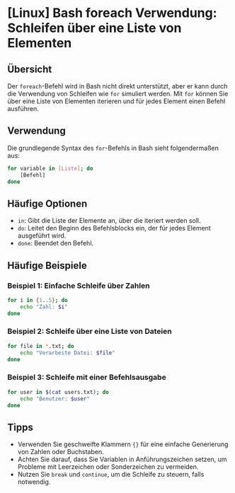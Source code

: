 # [Linux] Bash foreach Verwendung: Schleifen über eine Liste von Elementen

## Übersicht
Der `foreach`-Befehl wird in Bash nicht direkt unterstützt, aber er kann durch die Verwendung von Schleifen wie `for` simuliert werden. Mit `for` können Sie über eine Liste von Elementen iterieren und für jedes Element einen Befehl ausführen.

## Verwendung
Die grundlegende Syntax des `for`-Befehls in Bash sieht folgendermaßen aus:

```bash
for variable in [Liste]; do
    [Befehl]
done
```

## Häufige Optionen
- `in`: Gibt die Liste der Elemente an, über die iteriert werden soll.
- `do`: Leitet den Beginn des Befehlsblocks ein, der für jedes Element ausgeführt wird.
- `done`: Beendet den Befehl.

## Häufige Beispiele

### Beispiel 1: Einfache Schleife über Zahlen
```bash
for i in {1..5}; do
    echo "Zahl: $i"
done
```

### Beispiel 2: Schleife über eine Liste von Dateien
```bash
for file in *.txt; do
    echo "Verarbeite Datei: $file"
done
```

### Beispiel 3: Schleife mit einer Befehlsausgabe
```bash
for user in $(cat users.txt); do
    echo "Benutzer: $user"
done
```

## Tipps
- Verwenden Sie geschweifte Klammern `{}` für eine einfache Generierung von Zahlen oder Buchstaben.
- Achten Sie darauf, dass Sie Variablen in Anführungszeichen setzen, um Probleme mit Leerzeichen oder Sonderzeichen zu vermeiden.
- Nutzen Sie `break` und `continue`, um die Schleife zu steuern, falls notwendig.